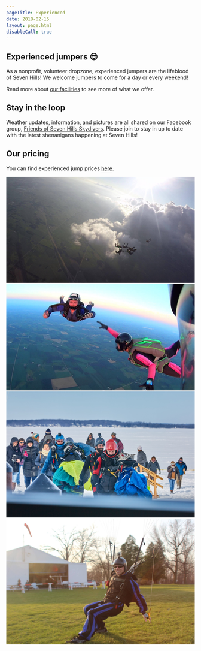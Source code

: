 ```yaml
---
pageTitle: Experienced
date: 2018-02-15
layout: page.html
disableCall: true
---
```


## Experienced jumpers 😎

As a nonprofit, volunteer dropzone, experienced jumpers are the lifeblood of Seven Hills! We welcome jumpers to come for a day or every weekend!

Read more about [our facilities](../our-facilities) to see more of what we offer.

## Stay in the loop

Weather updates, information, and pictures are all shared on our Facebook group, [Friends of Seven Hills Skydivers](https://www.facebook.com/groups/382109661883081/). Please join to stay in up to date with the latest shenanigans happening at Seven Hills!

## Our pricing

You can find experienced jump prices [here](../prices).

<div class="image-line">
  <div><img src="../img/two-plane-load.jpg" alt="Two plane load"></div>
</div>

<div class="image-line">
  <div style="flex:0.6670264436"><img src="../img/vic-sunset.jpg" alt="3-way jump"></div>
  <div style="flex:0.5625"><img src="../img/ice-jump.jpg" alt="Ice jump"></div>
</div>

<div class="image-line">
  <div><img src="../img/experienced-landing.jpg" alt="Sliding landing!"></div>
</div>
